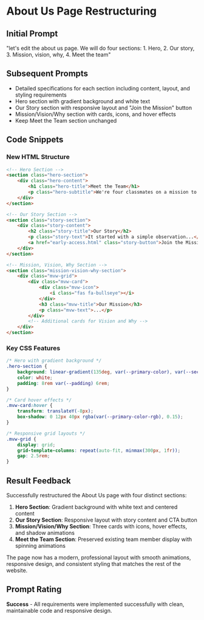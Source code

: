 # About Us Page Restructuring

## Initial Prompt
"let's edit the about us page. We will do four sections: 1. Hero, 2. Our story, 3. Mission, vision, why, 4. Meet the team"

## Subsequent Prompts
- Detailed specifications for each section including content, layout, and styling requirements
- Hero section with gradient background and white text
- Our Story section with responsive layout and "Join the Mission" button
- Mission/Vision/Why section with cards, icons, and hover effects
- Keep Meet the Team section unchanged

## Code Snippets

### New HTML Structure
```html
<!-- Hero Section -->
<section class="hero-section">
    <div class="hero-content">
        <h1 class="hero-title">Meet the Team</h1>
        <p class="hero-subtitle">We're four classmates on a mission to bring people together in the real world.</p>
    </div>
</section>

<!-- Our Story Section -->
<section class="story-section">
    <div class="story-content">
        <h2 class="story-title">Our Story</h2>
        <p class="story-text">It started with a simple observation...</p>
        <a href="early-access.html" class="story-button">Join the Mission</a>
    </div>
</section>

<!-- Mission, Vision, Why Section -->
<section class="mission-vision-why-section">
    <div class="mvw-grid">
        <div class="mvw-card">
            <div class="mvw-icon">
                <i class="fas fa-bullseye"></i>
            </div>
            <h3 class="mvw-title">Our Mission</h3>
            <p class="mvw-text">...</p>
        </div>
        <!-- Additional cards for Vision and Why -->
    </div>
</section>
```

### Key CSS Features
```css
/* Hero with gradient background */
.hero-section {
    background: linear-gradient(135deg, var(--primary-color), var(--secondary-color));
    color: white;
    padding: 8rem var(--padding) 6rem;
}

/* Card hover effects */
.mvw-card:hover {
    transform: translateY(-8px);
    box-shadow: 0 12px 40px rgba(var(--primary-color-rgb), 0.15);
}

/* Responsive grid layouts */
.mvw-grid {
    display: grid;
    grid-template-columns: repeat(auto-fit, minmax(300px, 1fr));
    gap: 2.5rem;
}
```

## Result Feedback
Successfully restructured the About Us page with four distinct sections:
1. **Hero Section**: Gradient background with white text and centered content
2. **Our Story Section**: Responsive layout with story content and CTA button
3. **Mission/Vision/Why Section**: Three cards with icons, hover effects, and shadow animations
4. **Meet the Team Section**: Preserved existing team member display with spinning animations

The page now has a modern, professional layout with smooth animations, responsive design, and consistent styling that matches the rest of the website.

## Prompt Rating
**Success** - All requirements were implemented successfully with clean, maintainable code and responsive design. 